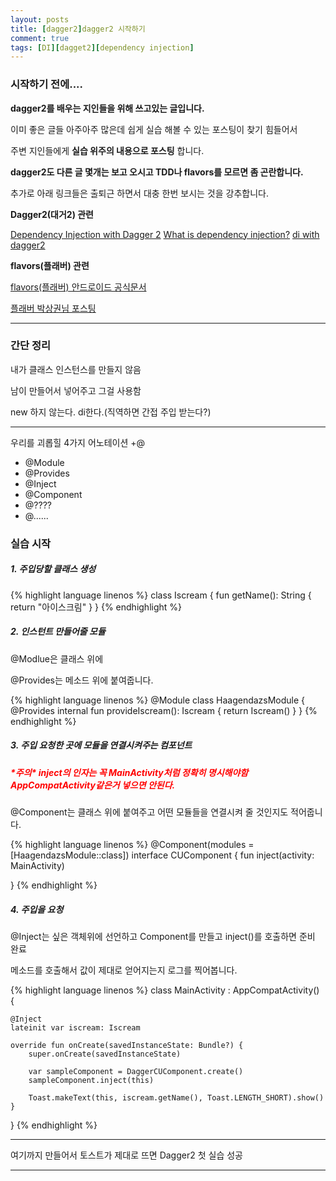 ```yaml
---
layout: posts
title: [dagger2]dagger2 시작하기
comment: true
tags: [DI][dagget2][dependency injection]
---
```


### 시작하기 전에....

**dagger2를 배우는 지인들을 위해 쓰고있는 글입니다.**

이미 좋은 글들 아주아주 많은데 쉽게 실습 해볼 수 있는 포스팅이 찾기 힘들어서

주변 지인들에게 **실습 위주의 내용으로 포스팅** 합니다.

**dagger2도 다른 글 몇개는 보고 오시고 TDD나 flavors를 모르면 좀 곤란합니다.**

추가로 아래 링크들은 출퇴근 하면서 대충 한번 보시는 것을 강추합니다.


**Dagger2(대거2) 관련**

[Dependency Injection with Dagger 2](https://github.com/codepath/android_guides/wiki/Dependency-Injection-with-Dagger-2)
[What is dependency injection?](https://stackoverflow.com/questions/130794/what-is-dependency-injection)
[di with dagger2](https://speakerdeck.com/jakewharton/dependency-injection-with-dagger-2-devoxx-2014)

**flavors(플래버) 관련**

[flavors(플래버) 안드로이드 공식문서](https://developer.android.com/studio/build/build-variants?hl=ko)

[플래버 박상권님 포스팅](https://developer.android.com/studio/build/build-variants?hl=ko)


---

### 간단 정리

내가 클래스 인스턴스를 만들지 않음

남이 만들어서 넣어주고 그걸 사용함

new 하지 않는다. di한다.(직역하면 간접 주입 받는다?)

---

우리를 괴롭힐 4가지 어노테이션 +@
- @Module
- @Provides
- @Inject
- @Component
- @????
- @......


### 실습 시작
##### 1. 주입당할 클래스 생성

{% highlight language linenos %}
class Iscream {
    fun getName(): String {
        return "아이스크림"
    }
}
{% endhighlight %}

##### 2. 인스턴트 만들어줄 모듈

@Modlue은 클래스 위에

@Provides는 메소드 위에 붙여줍니다.

{% highlight language linenos %}
@Module
class HaagendazsModule {
    @Provides
    internal fun provideIscream(): Iscream {
        return Iscream()
    }
}
{% endhighlight %}

##### 3. 주입 요청한 곳에 모듈을 연결시켜주는 컴포넌트

##### <font color=FF0000>\*주의\* inject의 인자는 꼭 MainActivity처럼 정확히 명시해야함 AppCompatActivity같은거 넣으면 안된다.</font>

@Component는 클래스 위에 붙여주고 어떤 모듈들을 연결시켜 줄 것인지도 적어줍니다.

{% highlight language linenos %}
@Component(modules = [HaagendazsModule::class])
interface CUComponent {
    fun inject(activity: MainActivity)

}
{% endhighlight %}

##### 4. 주입을 요청

@Inject는 싶은 객체위에 선언하고 Component를 만들고 inject()를 호출하면 준비 완료

메소드를 호출해서 값이 제대로 얻어지는지 로그를 찍어봅니다.

{% highlight language linenos %}
class MainActivity : AppCompatActivity() {

    @Inject
    lateinit var iscream: Iscream

    override fun onCreate(savedInstanceState: Bundle?) {
        super.onCreate(savedInstanceState)

        var sampleComponent = DaggerCUComponent.create()
        sampleComponent.inject(this)

        Toast.makeText(this, iscream.getName(), Toast.LENGTH_SHORT).show()
    }
}
{% endhighlight %}

---

여기까지 만들어서 토스트가 제대로 뜨면 Dagger2 첫 실습 성공

---
